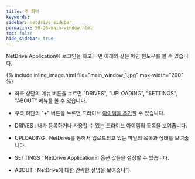 ```yaml
---
title: 주 화면
keywords:
sidebar: netdrive_sidebar
permalink: 50-26-main-window.html
toc: false
hide_sidebar: true
---
```


NetDrive Application에 로그인을 하고 나면 아래와 같은 메인 윈도우를 볼 수 있습니다.

{% include inline_image.html file="main_window_1.jpg" max-width="200" %}

* 좌측 상단의 메뉴 버튼을 누르면 "DRIVES", "UPLOADING", "SETTINGS", "ABOUT" 메뉴를 볼 수 있습니다.

* 우측 하단의 "+" 버튼을 누르면 드라이브 [아이템을 추가](../add-configure-drive)할 수 있습니다.

* DRIVES : 내가 등록하거나 사용할 수 있는 드라이브 아이템의 목록을 보여줍니다.

* UPLOADING : NetDrive를 통해서 업로드되고 있는 파일의 목록과 상태를 보여줍니다.

* SETTINGS : NetDrive Application의 옵션 값들을 설정할 수 있습니다.

* ABOUT : NetDrive에 대한 간략한 설명을 보여줍니다.